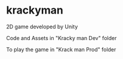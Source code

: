 # krackyman

2D game developed by Unity

Code and Assets in "Kracky man Dev" folder

To play the game in "Krack man Prod" folder

